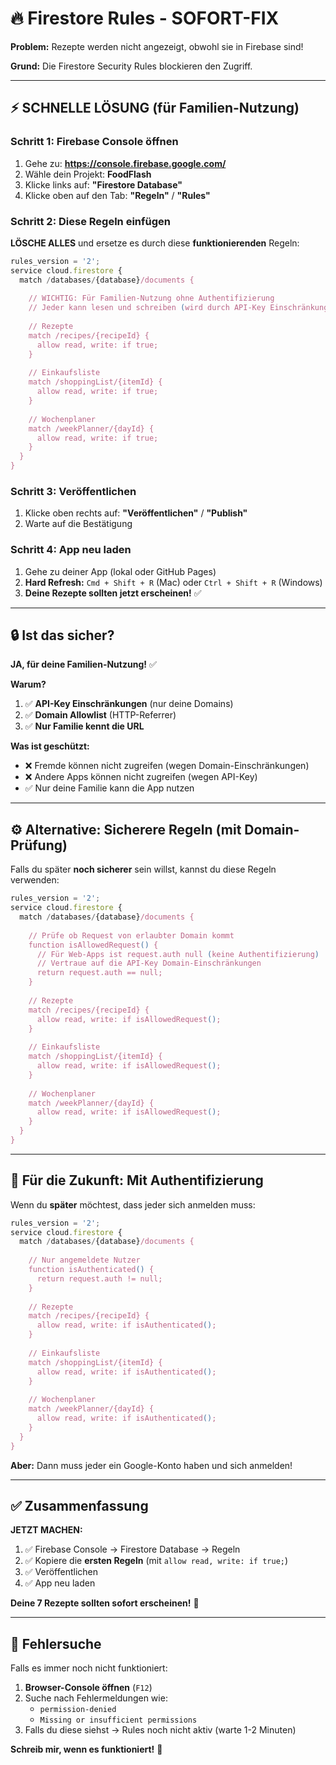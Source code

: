 # 🔥 Firestore Rules - SOFORT-FIX

**Problem:** Rezepte werden nicht angezeigt, obwohl sie in Firebase sind!

**Grund:** Die Firestore Security Rules blockieren den Zugriff.

---

## ⚡ SCHNELLE LÖSUNG (für Familien-Nutzung)

### Schritt 1: Firebase Console öffnen

1. Gehe zu: **https://console.firebase.google.com/**
2. Wähle dein Projekt: **FoodFlash**
3. Klicke links auf: **"Firestore Database"**
4. Klicke oben auf den Tab: **"Regeln"** / **"Rules"**

### Schritt 2: Diese Regeln einfügen

**LÖSCHE ALLES** und ersetze es durch diese **funktionierenden** Regeln:

```javascript
rules_version = '2';
service cloud.firestore {
  match /databases/{database}/documents {
    
    // WICHTIG: Für Familien-Nutzung ohne Authentifizierung
    // Jeder kann lesen und schreiben (wird durch API-Key Einschränkungen geschützt)
    
    // Rezepte
    match /recipes/{recipeId} {
      allow read, write: if true;
    }
    
    // Einkaufsliste
    match /shoppingList/{itemId} {
      allow read, write: if true;
    }
    
    // Wochenplaner
    match /weekPlanner/{dayId} {
      allow read, write: if true;
    }
  }
}
```

### Schritt 3: Veröffentlichen

1. Klicke oben rechts auf: **"Veröffentlichen"** / **"Publish"**
2. Warte auf die Bestätigung

### Schritt 4: App neu laden

1. Gehe zu deiner App (lokal oder GitHub Pages)
2. **Hard Refresh:** `Cmd + Shift + R` (Mac) oder `Ctrl + Shift + R` (Windows)
3. **Deine Rezepte sollten jetzt erscheinen!** ✅

---

## 🔒 Ist das sicher?

**JA, für deine Familien-Nutzung!** ✅

**Warum?**
1. ✅ **API-Key Einschränkungen** (nur deine Domains)
2. ✅ **Domain Allowlist** (HTTP-Referrer)
3. ✅ **Nur Familie kennt die URL**

**Was ist geschützt:**
- ❌ Fremde können nicht zugreifen (wegen Domain-Einschränkungen)
- ❌ Andere Apps können nicht zugreifen (wegen API-Key)
- ✅ Nur deine Familie kann die App nutzen

---

## ⚙️ Alternative: Sicherere Regeln (mit Domain-Prüfung)

Falls du später **noch sicherer** sein willst, kannst du diese Regeln verwenden:

```javascript
rules_version = '2';
service cloud.firestore {
  match /databases/{database}/documents {
    
    // Prüfe ob Request von erlaubter Domain kommt
    function isAllowedRequest() {
      // Für Web-Apps ist request.auth null (keine Authentifizierung)
      // Vertraue auf die API-Key Domain-Einschränkungen
      return request.auth == null;
    }
    
    // Rezepte
    match /recipes/{recipeId} {
      allow read, write: if isAllowedRequest();
    }
    
    // Einkaufsliste
    match /shoppingList/{itemId} {
      allow read, write: if isAllowedRequest();
    }
    
    // Wochenplaner
    match /weekPlanner/{dayId} {
      allow read, write: if isAllowedRequest();
    }
  }
}
```

---

## 🎯 Für die Zukunft: Mit Authentifizierung

Wenn du **später** möchtest, dass jeder sich anmelden muss:

```javascript
rules_version = '2';
service cloud.firestore {
  match /databases/{database}/documents {
    
    // Nur angemeldete Nutzer
    function isAuthenticated() {
      return request.auth != null;
    }
    
    // Rezepte
    match /recipes/{recipeId} {
      allow read, write: if isAuthenticated();
    }
    
    // Einkaufsliste
    match /shoppingList/{itemId} {
      allow read, write: if isAuthenticated();
    }
    
    // Wochenplaner
    match /weekPlanner/{dayId} {
      allow read, write: if isAuthenticated();
    }
  }
}
```

**Aber:** Dann muss jeder ein Google-Konto haben und sich anmelden!

---

## ✅ Zusammenfassung

**JETZT MACHEN:**
1. ✅ Firebase Console → Firestore Database → Regeln
2. ✅ Kopiere die **ersten Regeln** (mit `allow read, write: if true;`)
3. ✅ Veröffentlichen
4. ✅ App neu laden

**Deine 7 Rezepte sollten sofort erscheinen!** 🎉

---

## 🐛 Fehlersuche

Falls es immer noch nicht funktioniert:

1. **Browser-Console öffnen** (`F12`)
2. Suche nach Fehlermeldungen wie:
   - `permission-denied`
   - `Missing or insufficient permissions`
3. Falls du diese siehst → Rules noch nicht aktiv (warte 1-2 Minuten)

**Schreib mir, wenn es funktioniert!** 🎃

